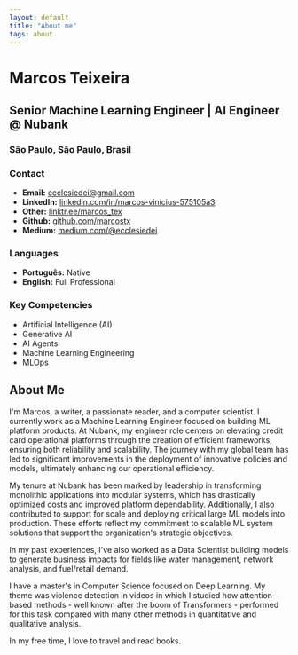 ```yaml
---
layout: default
title: "About me"
tags: about
---
```


# <a name="top"></a>Marcos Teixeira

## Senior Machine Learning Engineer | AI Engineer @ Nubank
### São Paulo, São Paulo, Brasil

### Contact
* **Email:** ecclesiedei@gmail.com
* **LinkedIn:** [linkedin.com/in/marcos-vinícius-575105a3](http://www.linkedin.com/in/marcos-vinícius-575105a3)
* **Other:** [linktr.ee/marcos_tex](https://linktr.ee/marcos_tex)
* **Github:** [github.com/marcostx](https://github.com/marcostx)
* **Medium:** [medium.com/@ecclesiedei](https://medium.com/@ecclesiedei)

### Languages
* **Português:** Native
* **English:** Full Professional

### Key Competencies
* Artificial Intelligence (AI)
* Generative AI
* AI Agents
* Machine Learning Engineering
* MLOps

## About Me

I'm Marcos, a writer, a passionate reader, and a computer scientist. I currently work as a Machine Learning Engineer focused on building ML platform products. At Nubank, my engineer role centers on elevating credit card operational platforms through the creation of efficient frameworks, ensuring both reliability and scalability. The journey with my global team has led to significant improvements in the deployment of innovative policies and models, ultimately enhancing our operational efficiency.

My tenure at Nubank has been marked by leadership in transforming monolithic applications into modular systems, which has drastically optimized costs and improved platform dependability. Additionally, I also contributed to support for scale and deploying critical large ML models into production. These efforts reflect my commitment to scalable ML system solutions that support the organization's strategic objectives.

In my past experiences, I've also worked as a Data Scientist building models to generate business impacts for fields like water management, network analysis, and fuel/retail demand.

I have a master's in Computer Science focused on Deep Learning. My theme was violence detection in videos in which I studied how attention-based methods - well known after the boom of Transformers - performed for this task compared with many other methods in quantitative and qualitative analysis.

In my free time, I love to travel and read books.
